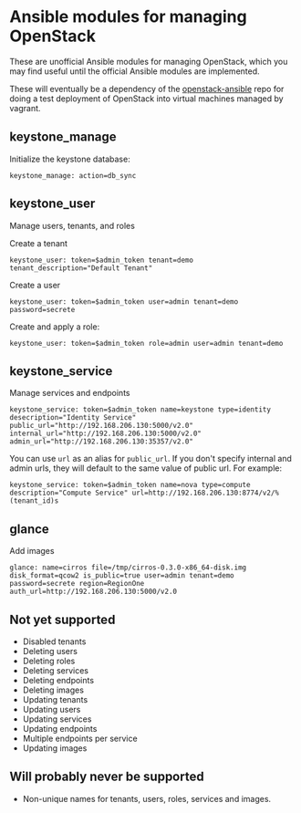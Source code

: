 # Ansible modules for managing OpenStack

These are unofficial Ansible modules for managing OpenStack, which you may find useful until the official Ansible modules are implemented.

These will eventually be a dependency of the [openstack-ansible][1] repo for doing a test deployment of OpenStack into virtual machines managed by vagrant.

[1]: http://github.com/lorin/openstack-ansible

## keystone_manage

Initialize the keystone database:

    keystone_manage: action=db_sync

## keystone_user

Manage users, tenants, and roles

Create a tenant

    keystone_user: token=$admin_token tenant=demo tenant_description="Default Tenant"

Create a user

    keystone_user: token=$admin_token user=admin tenant=demo password=secrete

Create and apply a role:

    keystone_user: token=$admin_token role=admin user=admin tenant=demo

## keystone_service

Manage services and endpoints

    keystone_service: token=$admin_token name=keystone type=identity desecription="Identity Service" public_url="http://192.168.206.130:5000/v2.0" internal_url="http://192.168.206.130:5000/v2.0" admin_url="http://192.168.206.130:35357/v2.0"

You can use `url` as an alias for `public_url`. If you don't specify internal and admin urls, they will default to the same value of public url. For example:

    keystone_service: token=$admin_token name=nova type=compute description="Compute Service" url=http://192.168.206.130:8774/v2/%(tenant_id)s

## glance

Add images

    glance: name=cirros file=/tmp/cirros-0.3.0-x86_64-disk.img disk_format=qcow2 is_public=true user=admin tenant=demo password=secrete region=RegionOne auth_url=http://192.168.206.130:5000/v2.0

## Not yet supported
- Disabled tenants
- Deleting users
- Deleting roles
- Deleting services
- Deleting endpoints
- Deleting images
- Updating tenants
- Updating users
- Updating services
- Updating endpoints
- Multiple endpoints per service
- Updating images


## Will probably never be supported
- Non-unique names for tenants, users, roles, services and images.

